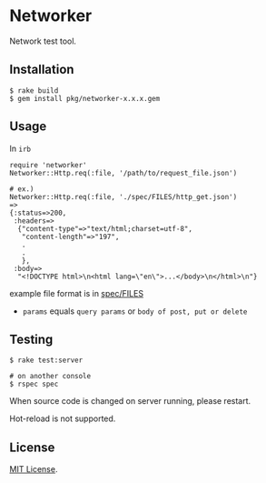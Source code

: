 # Networker

Network test tool.

## Installation

```shell
$ rake build
$ gem install pkg/networker-x.x.x.gem
```

## Usage

In `irb`

```
require 'networker'
Networker::Http.req(:file, '/path/to/request_file.json')

# ex.)
Networker::Http.req(:file, './spec/FILES/http_get.json')
=>
{:status=>200,
 :headers=>
  {"content-type"=>"text/html;charset=utf-8",
   "content-length"=>"197",
   .
   .
   },
 :body=>
  "<!DOCTYPE html>\n<html lang=\"en\">...</body>\n</html>\n"}
```

example file format is in [spec/FILES](./spec/FILES)

* `params` equals `query params` or `body of post, put or delete`

## Testing

```shell
$ rake test:server

# on another console
$ rspec spec
```

When source code is changed on server running, please restart.

Hot-reload is not supported.

## License

[MIT License](https://opensource.org/licenses/MIT).
